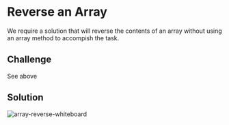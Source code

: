 # Reverse an Array
We require a solution that will reverse the contents of an array without using an array method to accompish the task.

## Challenge
See above

## Solution
![array-reverse-whiteboard]()
